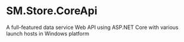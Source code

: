# SM.Store.CoreApi
A full-featured data service Web API using ASP.NET Core with various launch hosts in Windows platform
